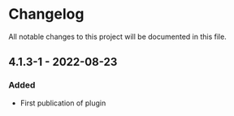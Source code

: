 # Changelog
All notable changes to this project will be documented in this file.

## 4.1.3-1 - 2022-08-23
### Added
- First publication of plugin
